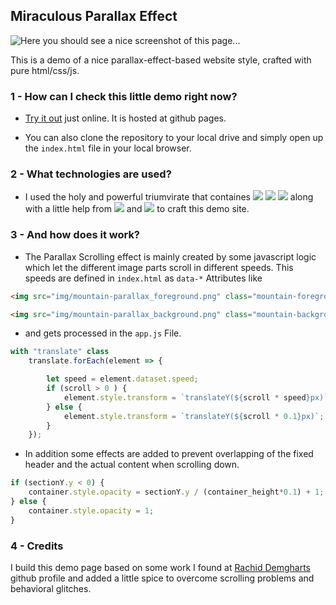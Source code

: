 ## Miraculous Parallax Effect

![Here you should see a nice screenshot of this page...](/img/demo_image.png "Logo Title Text 1")

This is a demo of a nice parallax-effect-based website style, crafted with pure html/css/js.

### 1 - How can I check this little demo right now?

- [Try it out](https://erikuckert.github.io/miraculous-parallax/#about) just online. It is hosted at github pages. 

- You can also clone the repository to your local drive and simply open up the ```index.html``` file in your local browser.

### 2 - What technologies are used?

- I used the holy and powerful triumvirate that containes
![](https://img.shields.io/badge/HTML5-informational?style=flat&logo=html5&logoColor=white&color=2bbc8a)
![](https://img.shields.io/badge/CSS-informational?style=flat&logo=css3&logoColor=white&color=2bbc8a)
![](https://img.shields.io/badge/JAVASCRIPT-informational?style=flat&logo=javascript&logoColor=white&color=2bbc8a) along with a little help from 
![](https://img.shields.io/badge/Photoshop-informational?style=flat&logo=adobe-photoshop&logoColor=white&color=2bbc8a) 
and
![](https://img.shields.io/badge/VisualStudioCode-informational?style=flat&logo=visual-studio-code&logoColor=white&color=2bbc8a)
to craft this demo site. 

### 3 - And how does it work?
- The Parallax Scrolling effect is mainly created by some javascript logic which let the different image parts scroll in different speeds. This speeds are defined in ```index.html``` as ```data-*``` Attributes like 
```html
<img src="img/mountain-parallax_foreground.png" class="mountain-foreground translate" data-speed="0" alt="">
```

```html
<img src="img/mountain-parallax_background.png" class="mountain-background translate" data-speed="0.4" alt="">
```

- and gets processed in the ```app.js``` File.

```js
with "translate" class
    translate.forEach(element => {

        let speed = element.dataset.speed;
        if (scroll > 0 ) {
            element.style.transform = `translateY(${scroll * speed}px)`;
        } else {
            element.style.transform = `translateY(${scroll * 0.1}px)`;
        }
    });
```

- In addition some effects are added to prevent overlapping of the fixed header and the actual content when scrolling down.

```js
if (sectionY.y < 0) {
    container.style.opacity = sectionY.y / (container_height*0.1) + 1;
} else {
    container.style.opacity = 1;
}
```

### 4 - Credits
I build this demo page based on some work I found at [Rachid Demgharts](https://github.com/sefyudem) github profile and added a little spice to overcome scrolling problems and behavioral glitches.
